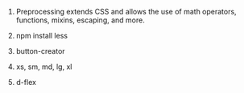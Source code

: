 1. Preprocessing extends CSS and allows the use of math operators, functions, mixins, escaping,    and more.

2. npm install less

3. button-creator

4. xs, sm, md, lg, xl

5. d-flex